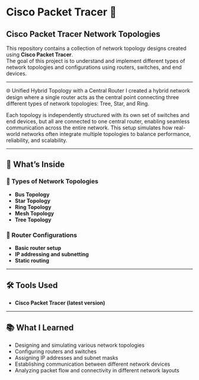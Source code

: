 # Cisco Packet Tracer 📡

## Cisco Packet Tracer Network Topologies

This repository contains a collection of network topology designs created using **Cisco Packet Tracer**.  
The goal of this project is to understand and implement different types of network topologies and configurations using routers, switches, and end devices.

---
🌐 Unified Hybrid Topology with a Central Router
I created a hybrid network design where a single router acts as the central point connecting three different types of network topologies: Tree, Star, and Ring.

Each topology is independently structured with its own set of switches and end devices, but all are connected to one central router, enabling seamless communication across the entire network. This setup simulates how real-world networks often integrate multiple topologies to balance performance, reliability, and scalability.

---

## 📌 What’s Inside

### 🔷 Types of Network Topologies

- **Bus Topology**
- **Star Topology**
- **Ring Topology**
- **Mesh Topology**
- **Tree Topology**

### 🔷 Router Configurations

- **Basic router setup**
- **IP addressing and subnetting**
- **Static routing**

---

## 🛠 Tools Used

- **Cisco Packet Tracer (latest version)**

---

## 📚 What I Learned

- Designing and simulating various network topologies
- Configuring routers and switches
- Assigning IP addresses and subnet masks
- Establishing communication between different network devices
- Analyzing packet flow and connectivity in different network layouts
